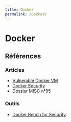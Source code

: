 ```yaml
---
title: Docker
permalink: /Docker/
---
```


# Docker

## Références
### Articles
- [Vulnerable Docker VM](https://www.notsosecure.com/vulnerable-docker-vm/)
- [Docker Security](https://github.com/docker/labs/tree/master/security)
- Dossier MISC n°95

### Outils
- [Docker Bench for Security](https://github.com/docker/docker-bench-security)
